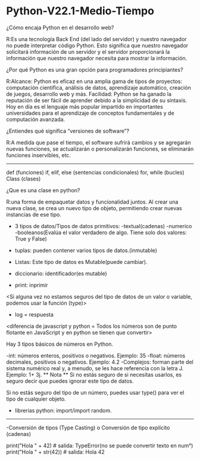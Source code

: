 # Python-V22.1-Medio-Tiempo
¿Cómo encaja Python en el desarrollo web?

R:Es una tecnología Back End (del lado del servidor) y nuestro navegador no puede interpretar código Python. Esto significa que nuestro navegador solicitará información de un servidor y el servidor proporcionará la información que nuestro navegador necesita para mostrar la información.



¿Por qué Python es una gran opción para programadores principiantes?

R:Alcance: Python es eficaz en una amplia gama de tipos de proyectos: computación científica, análisis de datos, aprendizaje automático, creación de juegos, desarrollo web y más.
Facilidad: Python se ha ganado la reputación de ser fácil de aprender debido a la simplicidad de su sintaxis. Hoy en día es el lenguaje más popular impartido en importantes universidades para el aprendizaje de conceptos fundamentales y de computación avanzada.



¿Entiendes qué significa “versiones de software”?

R:A medida que pase el tiempo, el software sufrirá cambios y se agregarán nuevas funciones, se actualizarán o personalizarán funciones, se eliminarán funciones inservibles, etc.

-------------------------------------------------------------------


def (funciones)
if, elif, else (sentencias condicionales)
for, while (bucles)
Class (clases)

¿Que es una clase en python?

R:una forma de empaquetar datos y funcionalidad juntos. Al crear una nueva clase, se crea un nuevo tipo de objeto, permitiendo crear nuevas instancias de ese tipo.


+ 3 tipos de datos/Tipos de datos primitivos:
-textual(cadenas)
-numerico
-booleanos(Evalúa el valor verdadero de algo. Tiene solo dos valores: True y False)



+ tuplas:  pueden contener varios tipos de datos.(inmutable)
+ Listas: Este tipo de datos es Mutable(puede cambiar).
+ diccionario: identificador<en base a numeros>(es mutable)
+ print: inprimir


<Si alguna vez no estamos seguros del tipo de datos de un valor o variable, podemos usar la función (type)>


+ log = respuesta

<diferencia de javascript y python =  Todos los números son de punto flotante en JavaScript y en python se tienen que convertir>


Hay 3 tipos básicos de números en Python.

-int: números enteros, positivos o negativos. Ejemplo: 35
-float: números decimales, positivos o negativos. Ejemplo: 4.2
-Complejos: forman parte del sistema numérico real y, a menudo, se les hace referencia con la letra J. Ejemplo: 1+ 3j. ** Nota ** Si no estás seguro de si necesitas usarlos, 
es seguro decir que puedes ignorar este tipo de datos. 

<Type>Si no estás seguro del tipo de un número, puedes usar type() para ver el tipo de cualquier objeto.


+ librerias python: import/import random.

-----------------------------------------------------------------------------

-Conversión de tipos (Type Casting) o Conversión de tipo explícito (cadenas)

print("Hola " + 42)			# salida: TypeError(no se puede convertir texto en num°)
print("Hola " + str(42))		# salida: Hola 42





